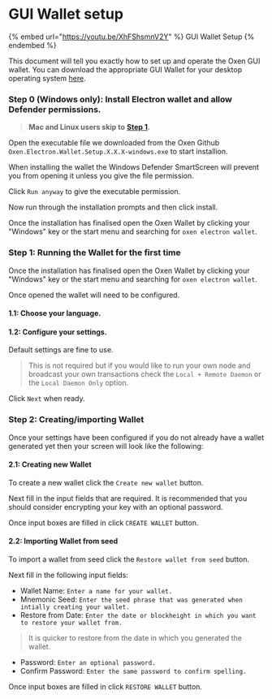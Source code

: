 # GUI Wallet setup

{% embed url="https://youtu.be/XhFShsmnV2Y" %}
GUI Wallet Setup
{% endembed %}

This document will tell you exactly how to set up and operate the Oxen GUI wallet. You can download the appropriate GUI Wallet for your desktop operating system [here](../../downloads.md).

### **Step 0 (Windows only):** Install Electron wallet and allow Defender permissions.

> **Mac and Linux users skip to** [**Step 1**](gui-wallet-setup.md#1-running-the-wallet-for-the-first-time)**.**

Open the executable file we downloaded from the Oxen Github `Oxen.Electron.Wallet.Setup.X.X.X-windows.exe` to start installion.

When installing the wallet the Windows Defender SmartScreen will prevent you from opening it unless you give the file permission.

Click `Run anyway` to give the executable permission.

Now run through the installation prompts and then click install.

Once the installation has finalised open the Oxen Wallet by clicking your "Windows" key or the start menu and searching for `oxen electron wallet`.

### Step 1: Running the Wallet for the first time

Once the installation has finalised open the Oxen Wallet by clicking your "Windows" key or the start menu and searching for `oxen electron wallet`.

Once opened the wallet will need to be configured.

#### 1.1: Choose your language.

#### 1.2: Configure your settings.

Default settings are fine to use.

> This is not required but if you would like to run your own node and broadcast your own transactions check the `Local + Remote Daemon` or the `Local Daemon Only` option.

Click `Next` when ready.

### Step 2: Creating/importing Wallet

Once your settings have been configured if you do not already have a wallet generated yet then your screen will look like the following:

#### 2.1: Creating new Wallet

To create a new wallet click the `Create new wallet` button.

Next fill in the input fields that are required. It is recommended that you should consider encrypting your key with an optional password.

Once input boxes are filled in click `CREATE WALLET` button.

#### 2.2: Importing Wallet from seed

To import a wallet from seed click the `Restore wallet from seed` button.

Next fill in the following input fields:

* Wallet Name: `Enter a name for your wallet.`
* Mnemonic Seed: `Enter the seed phrase that was generated when intially creating your wallet.`
* Restore from Date: `Enter the date or blockheight in which you want to restore your wallet from.`

> It is quicker to restore from the date in which you generated the wallet.

* Password: `Enter an optional password.`
* Confirm Password: `Enter the same password to confirm spelling.`

Once input boxes are filled in click `RESTORE WALLET` button.
